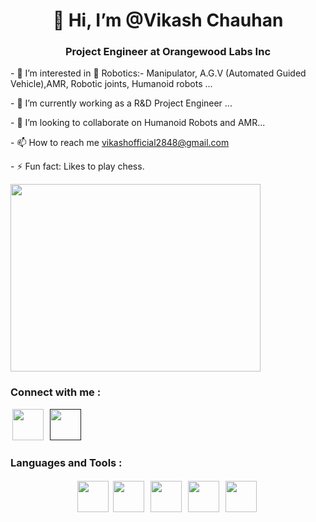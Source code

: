 <h1 align="center">👋 Hi, I’m @Vikash Chauhan</h1>
<h3 align="center">Project Engineer at Orangewood Labs Inc</h3>
  <div>
    <span>
      <p>- 👀 I’m interested in 🤖 Robotics:- Manipulator, A.G.V (Automated Guided Vehicle),AMR, Robotic joints, Humanoid robots ...</p>
      <p>- 🌱 I’m currently working as a R&D Project Engineer ...</p>
      <p>- 💞️ I’m looking to collaborate on Humanoid Robots and AMR...</p>
      <p>- 📫 How to reach me <a href="vikashofficial2848@gmail.com">vikashofficial2848@gmail.com</a></p>
      <p>- ⚡ Fun fact: Likes to play chess.</p>
    </span>
    <div class="img1">
      <img src="https://camo.githubusercontent.com/7458cd47cc3517598ceaaf72ca2e26618b590d65edeb27a05a8be70c03e41598/68747470733a2f2f7777772e7665726f706f6f6c2e636f6d2f77702d636f6e74656e742f75706c6f6164732f323032322f30352f64616e63696e672d726f626f742d322e676966" height="300px" width="400px">
    </div>
  </div>

<div class=""> 
  <h3>Connect with me :</h3>
  <a href="https://www.linkedin.com/in/vikashofficial2848?lipi=urn%3Ali%3Apage%3Ad_flagship3_profile_view_base_contact_details%3BVLIjkvo8Qd2XB4gyZXRvEg%3D%3D" style="margin: 3px;"><img src="https://github.com/user-attachments/assets/69add5a1-8059-4853-8bd1-b1a22b65319f" width="50px"></a>
  <a href="" style="margin: 3px;"><img src="https://github.com/user-attachments/assets/4b6db468-7866-4364-ba6e-15159b615856" width="50px"></a>
</div>

<div class=""> 
  <h3>Languages and Tools :</h3>
  <div class="img2" style="text-align: center;"><img src="" width="50px">
    <img src="https://github.com/user-attachments/assets/8a4b6757-1908-4524-94c9-82ae1cc88fe2
" width="50px" style="margin: 3px;">
    <img src="https://github.com/user-attachments/assets/aa15e7c2-fa6b-4954-b34f-5d3aa9889b84
" width="50px" style="margin: 3px;">
    <img src="https://github.com/user-attachments/assets/9d99bcd9-6092-4672-ab47-b65f053ccaea
" width="50px" style="margin: 3px;">
    <img src="![image](https://github.com/user-attachments/assets/96ed71c2-c6be-4bc7-9604-cd7304706316)
" width="50px" style="margin: 3px;">
  </div>
</div>

<!---
vikas7067/vikas7067 is a ✨ special ✨ repository because its `README.md` (this file) appears on your GitHub profile.
You can click the Preview link to take a look at your changes.
--->
